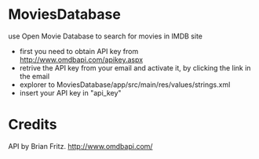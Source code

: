 # MoviesDatabase
use Open Movie Database to search for movies in IMDB site

* first you need to obtain API key from http://www.omdbapi.com/apikey.aspx
* retrive the API key from your email and activate it, by clicking the link in the email
* explorer to MoviesDatabase/app/src/main/res/values/strings.xml
* insert your API key in "api_key"

# Credits
API by Brian Fritz.
http://www.omdbapi.com/
